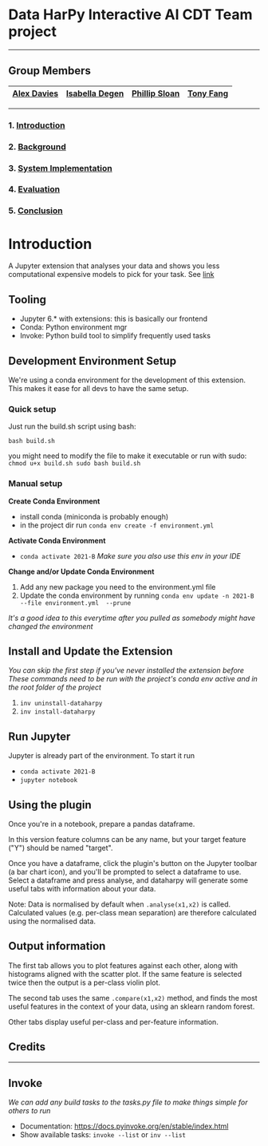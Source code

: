# Data HarPy Interactive AI CDT Team project

---
## Group Members

| [Alex Davies](https://github.com/neutralpronoun) | [Isabella Degen](https://github.com/isabelladegen) | [Phillip Sloan](https://github.com/phillipSloan) | [Tony Fang](https://github.com/) | 
| - | - | - | - |

---

### 1. [Introduction](#introduction)
### 2. [Background](Report/Background/README.md)
### 3. [System Implementation](Report/System_Implementation/README.md)
### 4. [Evaluation](Report/Evaluation/README.md)
### 5. [Conclusion](Report/Conclusion/README.md)

# Introduction

A Jupyter extension that analyses your data and shows you less computational expensive models to pick for your task. See [link](dataharpy/README.md)

## Tooling
- Jupyter 6.* with extensions: this is basically our frontend
- Conda: Python environment mgr
- Invoke: Python build tool to simplify frequently used tasks

## Development Environment Setup
We're using a conda environment for the development of this extension. This makes it ease for all devs to have the same setup.

### Quick setup

Just run the build.sh script using bash:

`bash build.sh`

you might need to modify the file to make it executable or run with sudo:
`
chmod u+x build.sh
sudo bash build.sh
`

### Manual setup

**Create Conda Environment**
- install conda (miniconda is probably enough)
- in the project dir run `conda env create -f environment.yml`

**Activate Conda Environment**
- `conda activate 2021-B`
*Make sure you also use this env in your IDE*

**Change and/or Update Conda Environment**
1. Add any new package you need to the environment.yml file
2. Update the conda environment by running `conda env update -n 2021-B --file environment.yml  --prune`

*It's a good idea to this everytime after you pulled as somebody might have changed the environment*

## Install and Update the Extension

_You can skip the first step if you've never installed the extension before_
_These commands need to be run with the project's conda env active and in the root folder of the project_
1. `inv uninstall-dataharpy`
2. `inv install-dataharpy`

## Run Jupyter
Jupyter is already part of the environment. To start it run 
- `conda activate 2021-B`
- `jupyter notebook`

## Using the plugin
Once you're in a notebook, prepare a pandas dataframe.

In this version feature columns can be any name, but your target feature ("Y") should be named "target".

Once you have a dataframe, click the plugin's button on the Jupyter toolbar (a bar chart icon), and you'll be prompted to select a dataframe to use.
Select a dataframe and press analyse, and dataharpy will generate some useful tabs with information about your data.

Note: Data is normalised by default when `.analyse(x1,x2)` is called. Calculated values (e.g. per-class mean separation) are therefore calculated using the normalised data.

## Output information

The first tab allows you to plot features against each other, along with histograms aligned with the scatter plot. If the same feature is selected twice then the output is a per-class violin plot.

The second tab uses the same `.compare(x1,x2)` method, and finds the most useful features in the context of your data, using an sklearn random forest.

Other tabs display useful per-class and per-feature information.

## Credits
<TODO>

--------------------
## Invoke

_We can add any build tasks to the tasks.py file to make things simple for others to run_
 - Documentation: https://docs.pyinvoke.org/en/stable/index.html
 - Show available tasks: `invoke --list` or `inv --list`
 

